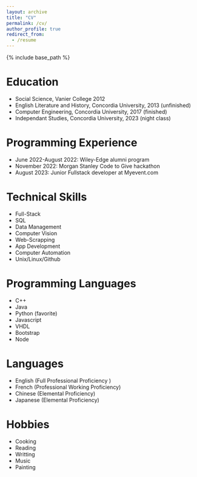 ```yaml
---
layout: archive
title: "CV"
permalink: /cv/
author_profile: true
redirect_from:
  - /resume
---
```


{% include base_path %}

Education
======
* Social Science, Vanier College 2012
* English Literature and History, Concordia University, 2013 (unfinished)
* Computer Engineering, Concordia University, 2017 (finished)
* Independant Studies, Concordia University, 2023 (night class)

Programming Experience
======
* June 2022-August 2022: Wiley-Edge alumni program
* November 2022: Morgan Stanley Code to Give hackathon
* August 2023: Junior Fullstack developer at Myevent.com

Technical Skills
======
* Full-Stack
* SQL
* Data Management
* Computer Vision
* Web-Scrapping
* App Development
* Computer Automation
* Unix/Linux/Github


Programming Languages
======
* C++
* Java
* Python (favorite)
* Javascript
* VHDL
* Bootstrap
* Node

Languages
======
* English (Full Professional Proficiency )
* French (Professional Working Proficiency)
* Chinese (Elemental Proficiency)
* Japanese (Elemental Proficiency)

Hobbies
======
* Cooking
* Reading
* Writting
* Music
* Painting